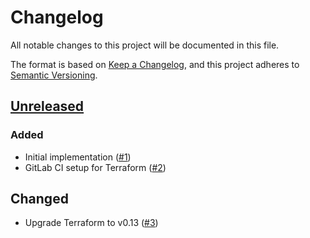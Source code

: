 # Changelog
All notable changes to this project will be documented in this file.

The format is based on [Keep a Changelog](https://keepachangelog.com/en/1.0.0/),
and this project adheres to [Semantic Versioning](https://semver.org/spec/v2.0.0.html).

## [Unreleased]
### Added

- Initial implementation ([#1])
- GitLab CI setup for Terraform ([#2])

## Changed

- Upgrade Terraform to v0.13 ([#3])

[Unreleased]: https://github.com/appuio/component-openshift4-cloudscale/compare/3df8ab3e43c1931506f8bc9e9b771cc37bead1fc...HEAD

[#1]: https://github.com/appuio/component-openshift4-cloudscale/pull/1
[#2]: https://github.com/appuio/component-openshift4-cloudscale/pull/2
[#3]: https://github.com/appuio/component-openshift4-cloudscale/pull/3
